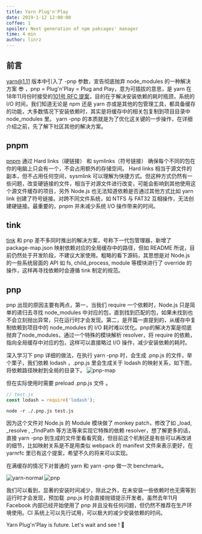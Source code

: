 ```yaml
---
title: Yarn Plug'n'Play
date: 2019-1-12 12:00:00
coffee: 1
spoiler: Next generation of npm pakcages' manager
time: 4 min
author: linrz
---
```


## 前言
yarn@1.11 版本中引入了 -pnp 参数，宣告彻底抛弃 node_modules 的一种解决方案 :sunglasses: ，pnp = Plug'n'Play = Plug and Play，意为可插拔的意思，是 yarn 在18年11月份时接受的[101号 RFC 提案](https://github.com/yarnpkg/rfcs/pull/101)，目的在于解决安装依赖的耗时瓶颈，系统的 I/O 时间，我们知道无论是 npm 还是 yarn 亦或是其他的包管理工具，都具备缓存的功能，大多数情况下安装依赖时，其实是将缓存中的相关包复制到项目目录中 node_modules 里。 yarn -pnp 的本质就是为了优化这关键的一步操作，在详细介绍之前，先了解下社区其他的解决方案。

## pnpm
[pnpm](https://pnpm.js.org/) 通过 Hard links（硬链接） 和 symlinks（符号链接） 确保每个不同的包在你的电脑上只会有一个，不会占用额外的存储空间。 Hard links 相当于源文件的副本，但不占用任何空间，sysmlink 可以理解为快捷方式。但这种方式仍然有一些问题，改变硬链接的文件，相当于对源文件进行改变，可能会影响到其他使用这个源文件缓存的项目，另外 Node.js 也无法知道依赖是否通过其他方式比如 yarn link 创建了符号链接。对跨不同文件系统，如 NTFS 与 FAT32 互相操作，无法创建硬链接。最重要的，pnpm 并未减少系统 I/O 操作带来的时间。

## tink
[tink](https://github.com/npm/tink) 和 pnp 差不多同时推出的解决方案，号称下一代包管理器，新增了 package-map.json 映射依赖对应的全局缓存中的路径，但如 README 所说，目前仍然处于开发阶段，不建议大家使用。粗略的看下源码，其思想是对 Node.js 的一些系统层面的 API 如 fs, child_process, module 等模块进行了 override 的操作，这样再寻找依赖时会遵循 tink 制定的规范。

## pnp
pnp 出现的原因主要有两点，第一，当我们 require 一个依赖时，Node.js 只是简单的递归去寻找 node_modules 中对应的包，直到找到匹配的包，如果未找到也不会立刻抛出异常，只在运行时才会发现。第二，是开篇一直提到的，从缓存中复制依赖到项目中的 node_modules 的 I/O 耗时难以优化。pnp的解决方案是彻底抛弃了node_modules，通过一个特殊的模块解析 resolver，将 require 的依赖，指向全局缓存中对应的包，这样可以直接略过 I/O 操作，减少安装依赖的耗时。

深入学习下 pnp 详细的做法，在执行 yarn -pnp 时，会生成 .pnp.js 的文件，举个栗子，我们依赖 lodash ，.pnp.js 里会生成关于 lodash 的映射关系，如下图，将依赖路径映射到全局的目录下。
![pnp-map](https://img.lastwhisper.cn/pnp-map.png)

但在实际使用时需要 preload .pnp.js 文件 。
```javascript
// test.js
const lodash = require('lodash');
```

```shell
node -r ./.pnp.js test.js
```
因为这个文件对 Node.js 的 Module 模块做了 monkey patch，修改了如 _load, _resolve , _findPath 等方法等来实现它特殊的依赖 resolver，想了解更多的话，直接 yarn -pnp 到生成的文件里看看究竟，但目前这个机制还是有些可以再改进的细节，比如映射关系是不是用类似 webpack 的 manifest 文件来表示更好，在 yarnrfc 里已有这个提案，希望不久的将来可以实现。

在满缓存的情况下对普通的 yarn 和 yarn -pnp 做一次 benchmark。

![yarn-normal](https://img.lastwhisper.cn/yarn-normal.png)
![pnp](https://img.lastwhisper.cn/yarn-pnp.png)

我们可以看到，显著的安装时间减少，除此之外，在未安装一些依赖时也无需等到运行时才会发现，预加载 .pnp.js 时会直接抛错提示开发者。虽然去年11月 Facebook 内部已经开始使用了 pnp 并且没有任何问题，但仍然不推荐在生产环境使用。CI 系统上可以先行试用，可以极大的减少安装依赖的时间。

Yarn Plug'n'Play is future. Let's wait and see ! :beer:
